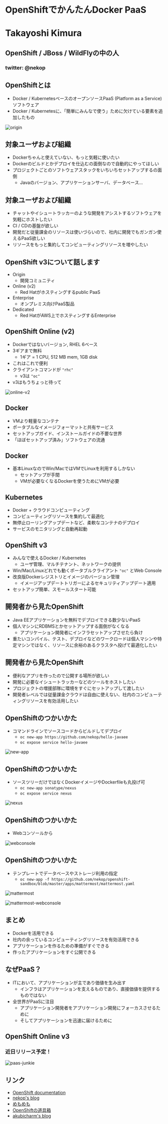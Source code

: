# OpenShiftでかんたんDocker PaaS



# Takayoshi Kimura
## OpenShift / JBoss / WildFlyの中の人
### twitter: @nekop



## OpenShiftとは
<!-- .slide: data-background="images/openshift-jjug/openshift_reverse.png" data-background-size="512px" data-background-position="top right" -->

- Docker / KubernetesベースのオープンソースPaaS (Platform as a Service)ソフトウェア
- Docker / Kubernetesに、「簡単にみんなで使う」ために欠けている要素を追加したもの



![origin](images/openshift-jjug/origin-overview.png)



## 対象ユーザおよび組織

- Dockerちゃんと使えていない、もっと気軽に使いたい
- Dockerのビルドとかデプロイを仕込むの面倒なので自動的にやってほしい
- プロジェクトごとのソフトウェアスタックをいちいちセットアップするの面倒
  - Javaのバージョン、アプリケーションサーバ、データベース...



## 対象ユーザおよび組織

- チャットやイシュートラッカーのような開発をアシストするソフトウェアを気軽にホストしたい
- CI / CDの基盤が欲しい
- 開発だと従量課金のリソースは使いづらいので、社内に開発でもガンガン使えるPaaS欲しい
- リソースをもっと集約してコンピューティングリソースを増やしたい



## OpenShift v3について話します

- Origin
  - 開発コミュニティ
- Online (v2)
  - Red Hatがホスティングするpublic PaaS
- Enterprise
  - オンプレミス向けPaaS製品
- Dedicated
  - Red HatがAWS上でホスティングするEnterprise



## OpenShift Online (v2)

- Dockerではないバージョン, RHEL 6ベース
- 3ギアまで無料
  - 1ギア = 1 CPU, 512 MB mem, 1GB disk
- これはこれで便利
- クライアントコマンドが `"rhc"`
  - v3は `"oc"`
- v3はもうちょっと待って



![online-v2](images/openshift-jjug/online-v2.png)



## Docker
<!-- .slide: data-background="images/openshift-jjug/docker-logo-dark-trans.png" data-background-size="256px" data-background-position="top right" -->

- VMより軽量なコンテナ
- ポータブルなイメージフォーマットと共有サービス
- セットアップガイド、インストールガイドの不要な世界
- 「ほぼセットアップ済み」ソフトウェアの流通



## Docker
<!-- .slide: data-background="images/openshift-jjug/docker-logo-dark-trans.png" data-background-size="256px" data-background-position="top right" -->

- 基本LinuxなのでWin/MacではVMでLinuxを利用するしかない
  - セットアップが手間
  - VMが必要なくなるDockerを使うためにVMが必要



## Kubernetes
<!-- .slide: data-background="images/openshift-jjug/k8s-logo-dark-trans.png" data-background-size="256px" data-background-position="top right" -->

- Docker + クラウドコンピューティング
- コンピューティングリソースを集約して最適化
- 無停止ローリングアップデートなど、柔軟なコンテナのデプロイ
- サービスのモニタリングと自動再起動



## OpenShift v3
<!-- .slide: data-background="images/openshift-jjug/openshift_reverse.png" data-background-size="512px" data-background-position="top right" -->

- みんなで使えるDocker / Kubernetes
  - ユーザ管理、マルチテナント、ネットワークの提供
- Win/Mac/Linuxどれでも動くポータブルクライアント `"oc"` とWeb Console
- 改良版Dockerレジストリとイメージのバージョン管理
  - イメージアップデートトリガーによるセキュリティアップデート適用
- セットアップ簡単、スモールスタート可能



## 開発者から見たOpenShift

- Java EEアプリケーションを無料でデプロイできる数少ないPaaS
- 個人マシンにRDBMSとかセットアップする面倒がなくなる
  - アプリケーション開発者にインフラセットアップさせたら負け
- 重たいコンパイル、テスト、デプロイなどのワークロードは個人マシンや特定マシンではなく、リソースに余裕のあるクラスタへ投げて最適化したい



## 開発者から見たOpenShift

- 便利なアプリを作ったので公開する場所が欲しい
- 開発に必要なイシュートラッカーなどのツールをホストしたい
- プロジェクトの増援部隊に環境をすぐにセットアップして渡したい
- 開発者レベルでは従量課金クラウドは自由に使えない、社内のコンピューティングリソースを有効活用したい



## OpenShiftのつかいかた

- コマンドラインでソースコードからビルドしてデプロイ
  - `oc new-app https://github.com/nekop/hello-javaee`
  - `oc expose service hello-javaee`



![new-app](images/openshift-jjug/newapp.png)



## OpenShiftのつかいかた

- ソースツリーだけではなくDockerイメージやDockerfileも丸投げ可
  - `oc new-app sonatype/nexus`
  - `oc expose service nexus`



![nexus](images/openshift-jjug/nexus.png)



## OpenShiftのつかいかた

- Webコンソールから



![webconsole](images/openshift-jjug/webconsole.png)



## OpenShiftのつかいかた

- テンプレートでデータベースやストレージ利用の指定
  - `oc new-app -f https://github.com/nekop/openshift-sandbox/blob/master/apps/mattermost/mattermost.yaml`



![mattermost](images/openshift-jjug/mattermost.png)



![mattermost-webconsole](images/openshift-jjug/mattermost-webconsole.png)



## まとめ

- Dockerを活用できる
- 社内の余っているコンピューティングリソースを有効活用できる
- アプリケーションを作るための準備がすぐできる
- 作ったアプリケーションをすぐ公開できる



## なぜPaaS？

- ITにおいて、アプリケーションが主であり価値を生み出す
  - インフラはアプリケーションを支えるものであり、直接価値を提供するものではない
- 全世界がPaaSに注目
  - アプリケーション開発者をアプリケーション開発にフォーカスさせるために
  - そしてアプリケーションを迅速に届けるために



## OpenShift Online v3

### 近日リリース予定！



![paas-junkie](images/openshift-jjug/paas-junkie.png)



## リンク

- [OpenShift documentation](https://docs.openshift.org/latest/welcome/index.html)
- [nekop's blog](http://nekop.hatenablog.com/)
- [めもめも](http://enakai00.hatenablog.com/)
- [OpenShiftの道具箱](http://jp-redhat.com/openeye_online/column/omizo/)
- [akubicharm's blog](http://akubicharm.hatenablog.com/)


